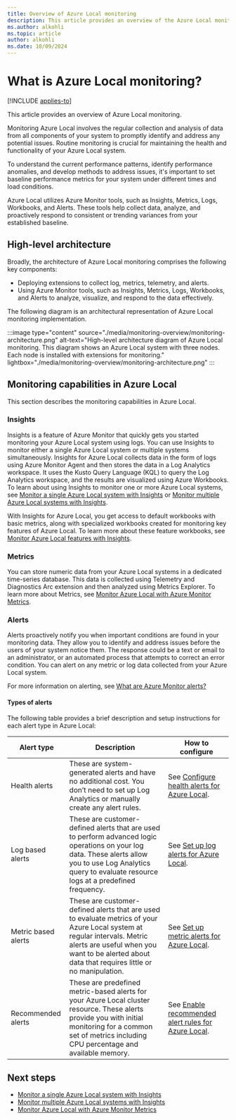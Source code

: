 ```yaml
---
title: Overview of Azure Local monitoring
description: This article provides an overview of the Azure Local monitoring solution.
ms.author: alkohli
ms.topic: article
author: alkohli
ms.date: 10/09/2024
---
```


# What is Azure Local monitoring?

[!INCLUDE [applies-to](../../hci/includes/hci-applies-to-23h2.md)]

This article provides an overview of Azure Local monitoring.

Monitoring Azure Local involves the regular collection and analysis of data from all components of your system to promptly identify and address any potential issues. Routine monitoring is crucial for maintaining the health and functionality of your Azure Local system.

To understand the current performance patterns, identify performance anomalies, and develop methods to address issues, it's important to set baseline performance metrics for your system under different times and load conditions.
  
Azure Local utilizes Azure Monitor tools, such as Insights, Metrics, Logs, Workbooks, and Alerts. These tools help collect data, analyze, and proactively respond to consistent or trending variances from your established baseline.  

## High-level architecture

Broadly, the architecture of Azure Local monitoring comprises the following key components:

- Deploying extensions to collect log, metrics, telemetry, and alerts.
- Using Azure Monitor tools, such as Insights, Metrics, Logs, Workbooks, and Alerts to analyze, visualize, and respond to the data effectively.

The following diagram is an architectural representation of Azure Local monitoring implementation.

:::image type="content" source="./media/monitoring-overview/monitoring-architecture.png" alt-text="High-level architecture diagram of Azure Local monitoring. This diagram shows an Azure Local system with three nodes. Each node is installed with extensions for monitoring." lightbox="./media/monitoring-overview/monitoring-architecture.png" :::

## Monitoring capabilities in Azure Local

This section describes the monitoring capabilities in Azure Local.

### Insights

Insights is a feature of Azure Monitor that quickly gets you started monitoring your Azure Local system using logs. You can use Insights to monitor either a single Azure Local system or multiple systems simultaneously. Insights for Azure Local collects data in the form of logs using Azure Monitor Agent and then stores the data in a Log Analytics workspace. It uses the Kusto Query Language (KQL) to query the Log Analytics workspace, and the results are visualized using Azure Workbooks. To learn about using Insights to monitor one or more Azure Local systems, see [Monitor a single Azure Local system with Insights](../manage/monitor-hci-single-23h2.md) or [Monitor multiple Azure Local systems with Insights](../manage/monitor-hci-multi-23h2.md).

With Insights for Azure Local, you get access to default workbooks with basic metrics, along with specialized workbooks created for monitoring key features of Azure Local. To learn more about these feature workbooks, see [Monitor Azure Local features with Insights](../manage/monitor-features.md).

### Metrics

You can store numeric data from your Azure Local systems in a dedicated time-series database. This data is collected using Telemetry and Diagnostics Arc extension and then analyzed using Metrics Explorer. To learn more about Metrics, see [Monitor Azure Local with Azure Monitor Metrics](../manage/monitor-cluster-with-metrics.md).

### Alerts

Alerts proactively notify you when important conditions are found in your monitoring data. They allow you to identify and address issues before the users of your system notice them. The response could be a text or email to an administrator, or an automated process that attempts to correct an error condition. You can alert on any metric or log data collected from your Azure Local system.

For more information on alerting, see [What are Azure Monitor alerts?](/azure/azure-monitor/alerts/alerts-overview)

#### Types of alerts

The following table provides a brief description and setup instructions for each alert type in Azure Local:

| Alert type | Description | How to configure |
| --- | --- | --- |
| Health alerts | These are system-generated alerts and have no additional cost. You don’t need to set up Log Analytics or manually create any alert rules. | See [Configure health alerts for Azure Local](../manage/health-alerts-via-azure-monitor-alerts.md#configure-health-alerts-for-azure-stack-hci). |
| Log based alerts | These are customer-defined alerts that are used to perform advanced logic operations on your log data. These alerts allow you to use Log Analytics query to evaluate resource logs at a predefined frequency. | See [Set up log alerts for Azure Local](../manage/setup-hci-system-alerts.md).  |
| Metric based alerts | These are customer-defined alerts that are used to evaluate metrics of your Azure Local system at regular intervals. Metric alerts are useful when you want to be alerted about data that requires little or no manipulation. | See [Set up metric alerts for Azure Local](../manage/setup-metric-alerts.md). |
| Recommended alerts | These are predefined metric-based alerts for your Azure Local cluster resource. These alerts provide you with initial monitoring for a common set of metrics including CPU percentage and available memory. | See [Enable recommended alert rules for Azure Local](../manage/set-up-recommended-alert-rules.md). |

## Next steps

- [Monitor a single Azure Local system with Insights](../manage/monitor-hci-single-23h2.md)
- [Monitor multiple Azure Local systems with Insights](../manage/monitor-hci-multi-23h2.md)
- [Monitor Azure Local with Azure Monitor Metrics](../manage/monitor-cluster-with-metrics.md)